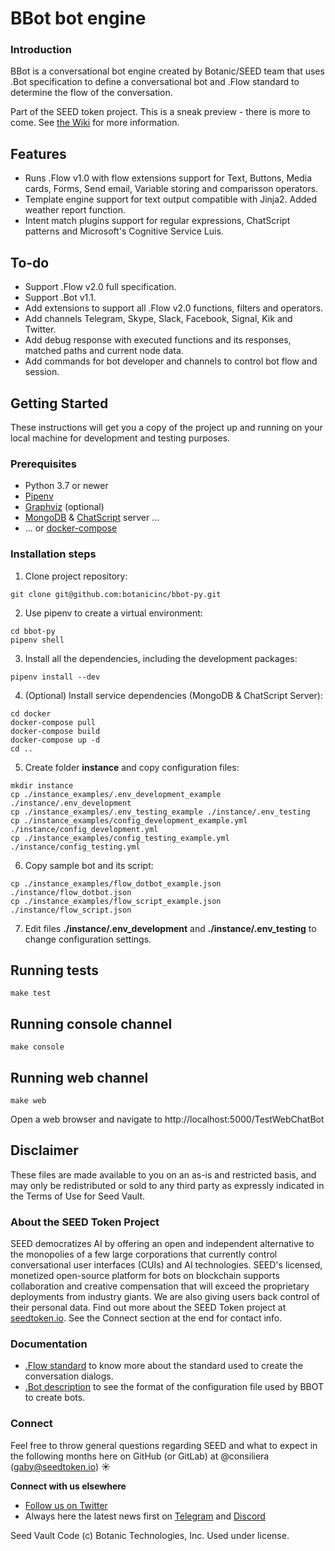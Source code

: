 # BBot bot engine

### Introduction

BBot is a conversational bot engine created by Botanic/SEED team that uses .Bot specification to define a conversational bot and .Flow standard to determine the flow of the conversation.

Part of the SEED token project. This is a sneak preview - there is more to come.
See [the Wiki](https://github.com/SeedVault/SEEDtoken-IP/wiki) for more information.

## Features
- Runs .Flow v1.0 with flow extensions support for Text, Buttons, Media cards, Forms, Send email, Variable storing and comparisson operators.
- Template engine support for text output compatible with Jinja2. Added weather report function.
- Intent match plugins support for regular expressions, ChatScript patterns and Microsoft's Cognitive Service Luis.

## To-do

- Support .Flow v2.0 full specification.
- Support .Bot v1.1.
- Add extensions to support all .Flow v2.0 functions, filters and operators.
- Add channels Telegram, Skype, Slack, Facebook, Signal, Kik and Twitter.
- Add debug response with executed functions and its responses, matched paths and current node data.
- Add commands for bot developer and channels to control bot flow and session.

## Getting Started

These instructions will get you a copy of the project up and running on your
local machine for development and testing purposes.

### Prerequisites

* Python 3.7 or newer
* [Pipenv](http://www.dropwizard.io/1.0.2/docs/)
* [Graphviz](https://www.graphviz.org) (optional)
* [MongoDB](https://www.mongodb.com/) & [ChatScript](https://github.com/bwilcox-1234/ChatScript) server ...
* ... or [docker-compose](https://docs.docker.com/compose/)


### Installation steps

1) Clone project repository:

```
git clone git@github.com:botanicinc/bbot-py.git
```

2) Use pipenv to create a virtual environment:

```
cd bbot-py
pipenv shell
```

3) Install all the dependencies, including the development packages:

```
pipenv install --dev
```

4) (Optional) Install service dependencies (MongoDB & ChatScript Server):

```
cd docker
docker-compose pull
docker-compose build
docker-compose up -d
cd ..
```

5) Create folder **instance** and copy configuration files:

```
mkdir instance
cp ./instance_examples/.env_development_example ./instance/.env_development
cp ./instance_examples/.env_testing_example ./instance/.env_testing
cp ./instance_examples/config_development_example.yml ./instance/config_development.yml
cp ./instance_examples/config_testing_example.yml ./instance/config_testing.yml
```

6) Copy sample bot and its script:

```
cp ./instance_examples/flow_dotbot_example.json ./instance/flow_dotbot.json
cp ./instance_examples/flow_script_example.json ./instance/flow_script.json
```

7) Edit files **./instance/.env_development** and **./instance/.env_testing**
to change configuration settings.


## Running tests

```
make test
```

## Running console channel

```
make console
```

## Running web channel

```
make web
```

Open a web browser and navigate to http://localhost:5000/TestWebChatBot

## Disclaimer

These files are made available to you on an as-is and restricted basis, and may only be redistributed or sold to any third party as expressly indicated in the Terms of Use for Seed Vault.

### About the SEED Token Project
SEED democratizes AI by offering an open and independent alternative to the monopolies of a few large corporations that currently control conversational user interfaces (CUIs) and AI technologies. SEED's licensed, monetized open-source platform for bots on blockchain supports collaboration and creative compensation that will exceed the proprietary deployments from industry giants. We are also giving users back control of their personal data. Find out more about the SEED Token project at [seedtoken.io](https://seedtoken.io). See the Connect section at the end for contact info.

### Documentation
- [.Flow standard](https://github.com/SeedVault/flow) to know more about the standard used to create the conversation dialogs.
- [.Bot description](https://github.com/SeedVault/bot) to see the format of the configuration file used by BBOT to create bots.

### Connect
Feel free to throw general questions regarding SEED and what to expect in the following months here on GitHub (or GitLab) at  @consiliera (gaby@seedtoken.io) :sunny: 

**Connect with us elsewhere** 
- [Follow us on Twitter](https://twitter.com/SEED_token)
- Always here the latest news first on [Telegram](https://t.me/seedtoken) and [Discord](https://discord.gg/Suv5bFT)

Seed Vault Code (c) Botanic Technologies, Inc. Used under license.
